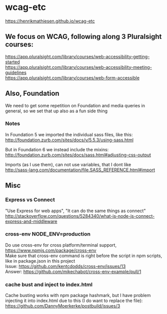 # wcag-etc

https://henrikmathiesen.github.io/wcag-etc

## We focus on WCAG, following along 3 Pluralsight courses:  
https://app.pluralsight.com/library/courses/web-accessibility-getting-started  
https://app.pluralsight.com/library/courses/web-accessibility-meeting-guidelines  
https://app.pluralsight.com/library/courses/web-form-accessible

## Also, Foundation  
We need to get some repetition on Foundation and media queries in general, so we set that up also as a fun side thing

### Notes
In Foundation 5 we imported the individual sass files, like this:  
http://foundation.zurb.com/sites/docs/v/5.5.3/using-sass.html

But in Foundation 6 we instead include the mixins:  
http://foundation.zurb.com/sites/docs/sass.html#adjusting-css-output  

Imports (as I use them), can not use variables, that I dont like  
http://sass-lang.com/documentation/file.SASS_REFERENCE.html#import

## Misc

### Express vs Connect

"Use Express for web apps", "It can do the same things as connect"  
http://stackoverflow.com/questions/5284340/what-is-node-js-connect-express-and-middleware  

### cross-env NODE_ENV=production
Do use cross-env for cross platform/terminal support, https://www.npmjs.com/package/cross-env  
Make sure that cross-env command is right before the script in npm scripts, like in package.json in this project  
Issue: https://github.com/kentcdodds/cross-env/issues/13  
Answer: https://github.com/mikechabot/cross-env-example/pull/1

### cache bust and inject to index.html
Cache busting works with npm package hashmark, but I have problem injecting it into index.html due to this (I do want to replace the file):  
https://github.com/DannyMoerkerke/postbuild/issues/3

